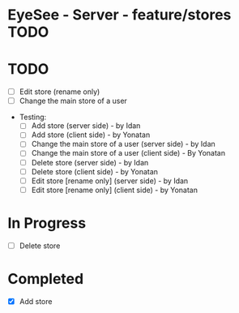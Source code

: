 # EyeSee - Server - feature/stores TODO

# TODO
- [ ] Edit store (rename only)
- [ ] Change the main store of a user
- Testing:
    - [ ] Add store (server side) - by Idan
    - [ ] Add store (client side) - by Yonatan
    - [ ] Change the main store of a user (server side) - by Idan
    - [ ] Change the main store of a user (client side) - By Yonatan
    - [ ] Delete store (server side) - by Idan
    - [ ] Delete store (client side) - by Yonatan
    - [ ] Edit store [rename only] (server side) - by Idan
    - [ ] Edit store [rename only] (client side) - by Yonatan

# In Progress
- [ ] Delete store

# Completed
- [x] Add store